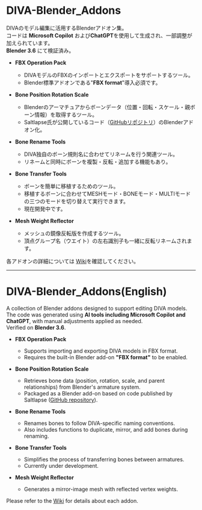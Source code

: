 # DIVA-Blender_Addons
DIVAのモデル編集に活用するBlenderアドオン集。  
コードは **Microsoft Copilot** および**ChatGPT**を使用して生成され、一部調整が加えられています。    
**Blender 3.6** にて検証済み。  

- **FBX Operation Pack**  
  - DIVAモデルのFBXのインポートとエクスポートをサポートするツール。
  - Blender標準アドオンである"**FBX format**"導入必須です。

- **Bone Position Rotation Scale**
  - Blenderのアーマチュアからボーンデータ（位置・回転・スケール・親ボーン情報）を取得するツール。
  - Saltlapse氏が公開しているコード（[GitHubリポジトリ](https://github.com/Saltlapse/Blender-Mod-Scripts)）のBlenderアドオン化。  

- **Bone Rename Tools**
  - DIVA独自のボーン規則名に合わせてリネームを行う関連ツール。
  - リネームと同時にボーンを複製・反転・追加する機能もあり。


- **Bone Transfer Tools**
  - ボーンを簡単に移植するためのツール。  
  - 移植するボーンに合わせてMESHモード・BONEモード・MULTIモードの三つのモードを切り替えて実行できます。
  - 現在開発中です。

- **Mesh Weight Reflector**
  - メッシュの鏡像反転版を作成するツール。
  - 頂点グループ名（ウエイト）の左右識別子も一緒に反転リネームされます。

  

各アドオンの詳細については [Wiki](https://github.com/Riel2982/DIVA-Blender_Addons/wiki)を確認してください。 


---

# DIVA-Blender_Addons(English)  
A collection of Blender addons designed to support editing DIVA models.  
The code was generated using **AI tools including Microsoft Copilot and ChatGPT**, with manual adjustments applied as needed.  
Verified on **Blender 3.6**.



- **FBX Operation Pack**
  - Supports importing and exporting DIVA models in FBX format.  
  - Requires the built-in Blender add-on **"FBX format"** to be enabled.  


- **Bone Position Rotation Scale**  
  - Retrieves bone data (position, rotation, scale, and parent relationships) from Blender's armature system.  
  - Packaged as a Blender add-on based on code published by Saltlapse ([GitHub repository](https://github.com/Saltlapse/Blender-Mod-Scripts)).

- **Bone Rename Tools**  
  - Renames bones to follow DIVA-specific naming conventions.  
  - Also includes functions to duplicate, mirror, and add bones during renaming.

- **Bone Transfer Tools**  
  - Simplifies the process of transferring bones between armatures.
  - Currently under development.

- **Mesh Weight Reflector**  
  - Generates a mirror-image mesh with reflected vertex weights.  


Please refer to the [Wiki](https://github.com/Riel2982/DIVA-Blender_Addons/wiki#diva-blender_addonsenglish) for details about each addon.
 
